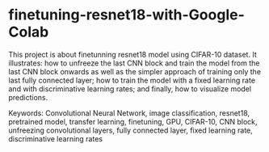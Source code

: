 # finetuning-resnet18-with-Google-Colab

This project is about finetunning resnet18 model using CIFAR-10 dataset.
It illustrates:
how to unfreeze the last CNN block and train the model from the last CNN block onwards as well as the simpler approach of training only the last fully connected layer;
how to train the model with a fixed learning rate and with discriminative learning rates;
and finally, how to visualize model predictions.

Keywords:
Convolutional Neural Network, image classification, resnet18, pretrained model, transfer learning, finetuning, GPU, CIFAR-10, CNN block, unfreezing convolutional layers, fully connected layer, fixed learning rate, discriminative learning rates


